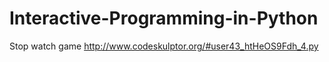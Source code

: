 # Interactive-Programming-in-Python
Stop watch game
http://www.codeskulptor.org/#user43_htHeOS9Fdh_4.py
